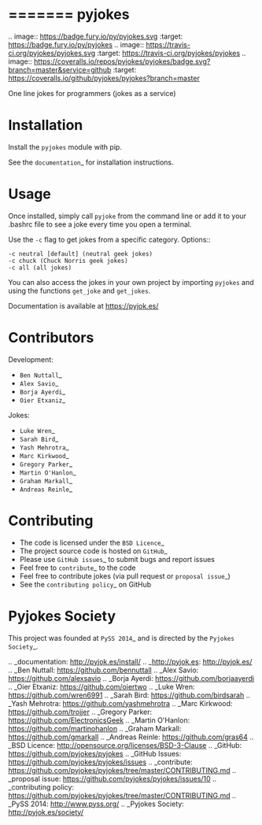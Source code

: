 =======
pyjokes
=======

.. image:: https://badge.fury.io/py/pyjokes.svg
    :target: https://badge.fury.io/py/pyjokes
.. image:: https://travis-ci.org/pyjokes/pyjokes.svg
    :target: https://travis-ci.org/pyjokes/pyjokes
.. image:: https://coveralls.io/repos/pyjokes/pyjokes/badge.svg?branch=master&service=github
    :target: https://coveralls.io/github/pyjokes/pyjokes?branch=master

One line jokes for programmers (jokes as a service)

Installation
============

Install the `pyjokes` module with pip.

See the `documentation`_ for installation instructions.

Usage
=====

Once installed, simply call `pyjoke` from the command line or add it to your
.bashrc file to see a joke every time you open a terminal.

Use the `-c` flag to get jokes from a specific category. Options::

    -c neutral [default] (neutral geek jokes)
    -c chuck (Chuck Norris geek jokes)
    -c all (all jokes)

You can also access the jokes in your own project by importing `pyjokes` and
using the functions `get_joke` and `get_jokes`.

Documentation is available at https://pyjok.es/

Contributors
============

Development:

* `Ben Nuttall`_
* `Alex Savio`_
* `Borja Ayerdi`_
* `Oier Etxaniz`_

Jokes:

* `Luke Wren`_
* `Sarah Bird`_
* `Yash Mehrotra`_
* `Marc Kirkwood`_
* `Gregory Parker`_
* `Martin O'Hanlon`_
* `Graham Markall`_
* `Andreas Reinle`_


Contributing
============

* The code is licensed under the `BSD Licence`_
* The project source code is hosted on `GitHub`_
* Please use `GitHub issues`_ to submit bugs and report issues
* Feel free to `contribute`_ to the code
* Feel free to contribute jokes (via pull request or `proposal issue`_)
* See the `contributing policy`_ on GitHub

Pyjokes Society
===============

This project was founded at `PySS 2014`_ and is directed by the
`Pyjokes Society`_.


.. _documentation: http://pyjok.es/install/
.. _http://pyjok.es: http://pyjok.es/
.. _Ben Nuttall: https://github.com/bennuttall
.. _Alex Savio: https://github.com/alexsavio
.. _Borja Ayerdi: https://github.com/borjaayerdi
.. _Oier Etxaniz: https://github.com/oiertwo
.. _Luke Wren: https://github.com/wren6991
.. _Sarah Bird: https://github.com/birdsarah
.. _Yash Mehrotra: https://github.com/yashmehrotra
.. _Marc Kirkwood: https://github.com/trojjer
.. _Gregory Parker: https://github.com/ElectronicsGeek
.. _Martin O'Hanlon: https://github.com/martinohanlon
.. _Graham Markall: https://github.com/gmarkall
.. _Andreas Reinle: https://github.com/gras64
.. _BSD Licence: http://opensource.org/licenses/BSD-3-Clause
.. _GitHub: https://github.com/pyjokes/pyjokes
.. _GitHub Issues: https://github.com/pyjokes/pyjokes/issues
.. _contribute: https://github.com/pyjokes/pyjokes/tree/master/CONTRIBUTING.md
.. _proposal issue: https://github.com/pyjokes/pyjokes/issues/10
.. _contributing policy: https://github.com/pyjokes/pyjokes/tree/master/CONTRIBUTING.md
.. _PySS 2014: http://www.pyss.org/
.. _Pyjokes Society: http://pyjok.es/society/
